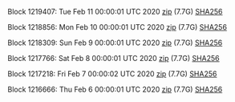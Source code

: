 Block 1219407: Tue Feb 11 00:00:01 UTC 2020 [zip](https://dash-bootstrap.ams3.digitaloceanspaces.com/mainnet/2020-02-11/bootstrap.dat.zip) (7.7G) [SHA256](https://dash-bootstrap.ams3.digitaloceanspaces.com/mainnet/2020-02-11/sha256.txt)

Block 1218856: Mon Feb 10 00:00:01 UTC 2020 [zip](https://dash-bootstrap.ams3.digitaloceanspaces.com/mainnet/2020-02-10/bootstrap.dat.zip) (7.7G) [SHA256](https://dash-bootstrap.ams3.digitaloceanspaces.com/mainnet/2020-02-10/sha256.txt)

Block 1218309: Sun Feb  9 00:00:01 UTC 2020 [zip](https://dash-bootstrap.ams3.digitaloceanspaces.com/mainnet/2020-02-09/bootstrap.dat.zip) (7.7G) [SHA256](https://dash-bootstrap.ams3.digitaloceanspaces.com/mainnet/2020-02-09/sha256.txt)

Block 1217766: Sat Feb  8 00:00:01 UTC 2020 [zip](https://dash-bootstrap.ams3.digitaloceanspaces.com/mainnet/2020-02-08/bootstrap.dat.zip) (7.7G) [SHA256](https://dash-bootstrap.ams3.digitaloceanspaces.com/mainnet/2020-02-08/sha256.txt)

Block 1217218: Fri Feb  7 00:00:02 UTC 2020 [zip](https://dash-bootstrap.ams3.digitaloceanspaces.com/mainnet/2020-02-07/bootstrap.dat.zip) (7.7G) [SHA256](https://dash-bootstrap.ams3.digitaloceanspaces.com/mainnet/2020-02-07/sha256.txt)

Block 1216666: Thu Feb  6 00:00:01 UTC 2020 [zip](https://dash-bootstrap.ams3.digitaloceanspaces.com/mainnet/2020-02-06/bootstrap.dat.zip) (7.7G) [SHA256](https://dash-bootstrap.ams3.digitaloceanspaces.com/mainnet/2020-02-06/sha256.txt)
